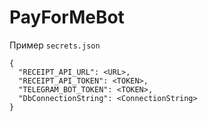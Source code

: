 # PayForMeBot

Пример `secrets.json`

```
{
  "RECEIPT_API_URL": <URL>,
  "RECEIPT_API_TOKEN": <TOKEN>,
  "TELEGRAM_BOT_TOKEN": <TOKEN>,
  "DbConnectionString": <ConnectionString>
}
```

